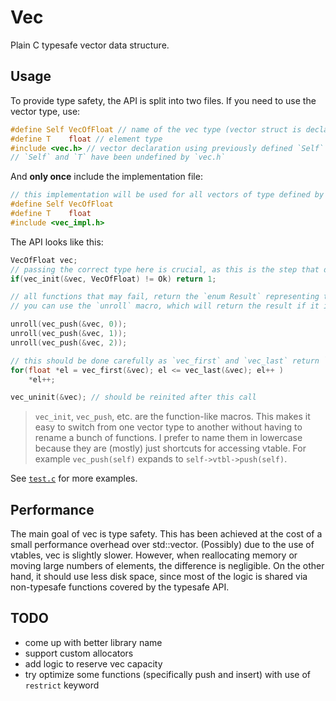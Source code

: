 # Vec

Plain C typesafe vector data structure.

## Usage

To provide type safety, the API is split into two files. If you need to use the vector type, use:
```c
#define Self VecOfFloat // name of the vec type (vector struct is declared with it)
#define T    float // element type
#include <vec.h> // vector declaration using previously defined `Self` and `T`
// `Self` and `T` have been undefined by `vec.h`
```

And **only once** include the implementation file:
```c
// this implementation will be used for all vectors of type defined by `Self`
#define Self VecOfFloat
#define T    float
#include <vec_impl.h> 
```

The API looks like this: 
```c
VecOfFloat vec;
// passing the correct type here is crucial, as this is the step that determines the vtable to be used on the vec
if(vec_init(&vec, VecOfFloat) != Ok) return 1;

// all functions that may fail, return the `enum Result` representing the error that occured
// you can use the `unroll` macro, which will return the result if it is not `Ok`, or just comapre it to `Ok`

unroll(vec_push(&vec, 0)); 
unroll(vec_push(&vec, 1)); 
unroll(vec_push(&vec, 2)); 

// this should be done carefully as `vec_first` and `vec_last` return `NULL` if the vec is empty
for(float *el = vec_first(&vec); el <= vec_last(&vec); el++ ) 
    *el++;

vec_uninit(&vec); // should be reinited after this call
```
> `vec_init`, `vec_push`, etc. are the function-like macros. This makes it easy to switch from one vector type to another without having to rename a bunch of functions. I prefer to name them in lowercase because they are (mostly) just shortcuts for accessing vtable. For example `vec_push(self)` expands to `self->vtbl->push(self)`. 

See [`test.c`](./test.c) for more examples.

## Performance
The main goal of vec is type safety. This has been achieved at the cost of a small performance overhead over std::vector. (Possibly) due to the use of vtables, vec is slightly slower. However, when reallocating memory or moving large numbers of elements, the difference is negligible. On the other hand, it should use less disk space, since most of the logic is shared via non-typesafe functions covered by the typesafe API.

## TODO 
 - come up with better library name
 - support custom allocators
 - add logic to reserve vec capacity
 - try optimize some functions (specifically push and insert) with use of `restrict` keyword
